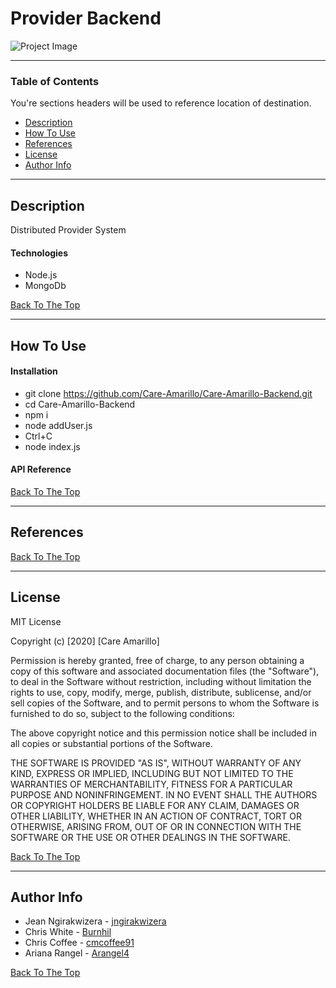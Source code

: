 # Provider Backend 

![Project Image](project-image-url)

---

### Table of Contents
You're sections headers will be used to reference location of destination.

- [Description](#description)
- [How To Use](#how-to-use)
- [References](#references)
- [License](#license)
- [Author Info](#author-info)

---

## Description

Distributed Provider System 

#### Technologies

- Node.js
- MongoDb


[Back To The Top](#provider-backend)

---

## How To Use

#### Installation

- git clone https://github.com/Care-Amarillo/Care-Amarillo-Backend.git
- cd Care-Amarillo-Backend
- npm i 
- node addUser.js
- Ctrl+C
- node index.js

#### API Reference



[Back To The Top](#provider-backend)

---

## References
[Back To The Top](#provider-backend)

---

## License

MIT License

Copyright (c) [2020] [Care Amarillo]

Permission is hereby granted, free of charge, to any person obtaining a copy
of this software and associated documentation files (the "Software"), to deal
in the Software without restriction, including without limitation the rights
to use, copy, modify, merge, publish, distribute, sublicense, and/or sell
copies of the Software, and to permit persons to whom the Software is
furnished to do so, subject to the following conditions:

The above copyright notice and this permission notice shall be included in all
copies or substantial portions of the Software.

THE SOFTWARE IS PROVIDED "AS IS", WITHOUT WARRANTY OF ANY KIND, EXPRESS OR
IMPLIED, INCLUDING BUT NOT LIMITED TO THE WARRANTIES OF MERCHANTABILITY,
FITNESS FOR A PARTICULAR PURPOSE AND NONINFRINGEMENT. IN NO EVENT SHALL THE
AUTHORS OR COPYRIGHT HOLDERS BE LIABLE FOR ANY CLAIM, DAMAGES OR OTHER
LIABILITY, WHETHER IN AN ACTION OF CONTRACT, TORT OR OTHERWISE, ARISING FROM,
OUT OF OR IN CONNECTION WITH THE SOFTWARE OR THE USE OR OTHER DEALINGS IN THE
SOFTWARE.

[Back To The Top](#provider-backend)

---

## Author Info

- Jean Ngirakwizera - [jngirakwizera](https://github.com/jngirakwizera)
- Chris White - [Burnhil](https://github.com/Burnhil)
- Chris Coffee - [cmcoffee91](https://github.com/cmcoffee91)
- Ariana Rangel - [Arangel4](https://github.com/Arangel4)

[Back To The Top](#top)
